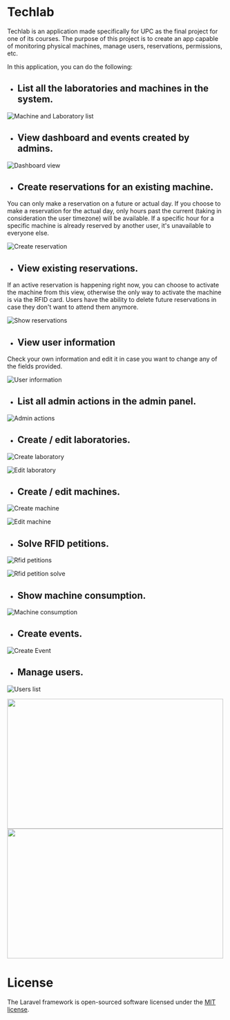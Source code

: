 # Techlab

Techlab is an application made specifically for UPC as the final project for one of its courses. The purpose of this project is to create an app capable of monitoring physical machines, manage users, reservations, permissions, etc.

In this application, you can do the following:
- ## List all the laboratories and machines in the system.

![Machine and Laboratory list](public/images/machines-laboratories.png)

- ## View dashboard and events created by admins.

![Dashboard view](public/images/dashboard.png)

- ## Create reservations for an existing machine.

You can only make a reservation on a future or actual day. If you choose to make a reservation for the actual day, only hours past the current (taking in consideration the user timezone) will be available. If a specific hour for a specific machine is already reserved by another user, it's unavailable to everyone else.

![Create reservation](public/images/make-reservation.png)

- ## View existing reservations.

If an active reservation is happening right now, you can choose to activate the machine from this view, otherwise the only way to activate the machine is via the RFID card. Users have the ability to delete future reservations in case they don't want to attend them anymore.

![Show reservations](public/images/show-reservations.png)

- ## View user information

Check your own information and edit it in case you want to change any of the fields provided.

![User information](public/images/user-info.png)

- ## List all admin actions in the admin panel.

![Admin actions](public/images/admin-panel.png)

- ## Create / edit laboratories.

![Create laboratory](public/images/laboratories.png)

![Edit laboratory](public/images/laboratories-edit.png)

- ## Create / edit machines.

![Create machine](public/images/machines.png)

![Edit machine](public/images/machines-edit.png)

- ## Solve RFID petitions.

![Rfid petitions](public/images/rfid.png)

![Rfid petition solve](public/images/rfid-edit.png)

- ## Show machine consumption.

![Machine consumption](public/images/consumption.png)

- ## Create events.

![Create Event](public/images/events.png)

- ## Manage users.

![Users list](public/images/users.png)

<img src="public/images/users-edit-admin.png"  width="500" height="300">

<img src="public/images/users-edit-normal.png"  width="500" height="300">

# License

The Laravel framework is open-sourced software licensed under the [MIT license](https://opensource.org/licenses/MIT).
